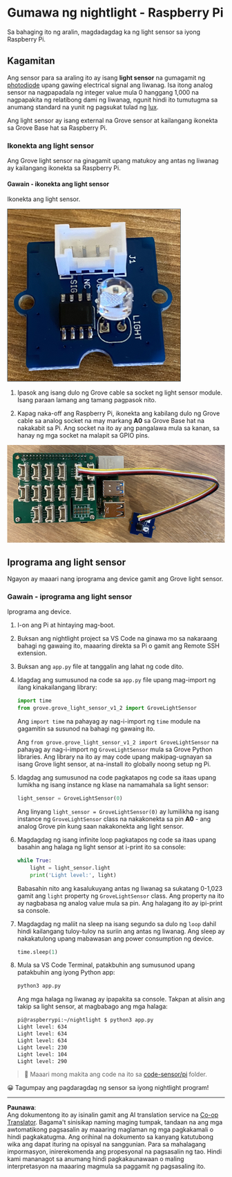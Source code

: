 <!--
CO_OP_TRANSLATOR_METADATA:
{
  "original_hash": "ea733bd0cdf2479e082373f765a08678",
  "translation_date": "2025-08-28T00:48:52+00:00",
  "source_file": "1-getting-started/lessons/3-sensors-and-actuators/pi-sensor.md",
  "language_code": "tl"
}
-->
# Gumawa ng nightlight - Raspberry Pi

Sa bahaging ito ng aralin, magdadagdag ka ng light sensor sa iyong Raspberry Pi.

## Kagamitan

Ang sensor para sa araling ito ay isang **light sensor** na gumagamit ng [photodiode](https://wikipedia.org/wiki/Photodiode) upang gawing electrical signal ang liwanag. Isa itong analog sensor na nagpapadala ng integer value mula 0 hanggang 1,000 na nagpapakita ng relatibong dami ng liwanag, ngunit hindi ito tumutugma sa anumang standard na yunit ng pagsukat tulad ng [lux](https://wikipedia.org/wiki/Lux).

Ang light sensor ay isang external na Grove sensor at kailangang ikonekta sa Grove Base hat sa Raspberry Pi.

### Ikonekta ang light sensor

Ang Grove light sensor na ginagamit upang matukoy ang antas ng liwanag ay kailangang ikonekta sa Raspberry Pi.

#### Gawain - ikonekta ang light sensor

Ikonekta ang light sensor.

![Isang Grove light sensor](../../../../../translated_images/grove-light-sensor.b8127b7c434e632d6bcdb57587a14e9ef69a268a22df95d08628f62b8fa5505c.tl.png)

1. Ipasok ang isang dulo ng Grove cable sa socket ng light sensor module. Isang paraan lamang ang tamang pagpasok nito.

1. Kapag naka-off ang Raspberry Pi, ikonekta ang kabilang dulo ng Grove cable sa analog socket na may markang **A0** sa Grove Base hat na nakakabit sa Pi. Ang socket na ito ay ang pangalawa mula sa kanan, sa hanay ng mga socket na malapit sa GPIO pins.

![Ang Grove light sensor na nakakonekta sa socket A0](../../../../../translated_images/pi-light-sensor.66cc1e31fa48cd7d5f23400d4b2119aa41508275cb7c778053a7923b4e972d7e.tl.png)

## Iprograma ang light sensor

Ngayon ay maaari nang iprograma ang device gamit ang Grove light sensor.

### Gawain - iprograma ang light sensor

Iprograma ang device.

1. I-on ang Pi at hintaying mag-boot.

1. Buksan ang nightlight project sa VS Code na ginawa mo sa nakaraang bahagi ng gawaing ito, maaaring direkta sa Pi o gamit ang Remote SSH extension.

1. Buksan ang `app.py` file at tanggalin ang lahat ng code dito.

1. Idagdag ang sumusunod na code sa `app.py` file upang mag-import ng ilang kinakailangang library:

    ```python
    import time
    from grove.grove_light_sensor_v1_2 import GroveLightSensor
    ```

    Ang `import time` na pahayag ay nag-i-import ng `time` module na gagamitin sa susunod na bahagi ng gawaing ito.

    Ang `from grove.grove_light_sensor_v1_2 import GroveLightSensor` na pahayag ay nag-i-import ng `GroveLightSensor` mula sa Grove Python libraries. Ang library na ito ay may code upang makipag-ugnayan sa isang Grove light sensor, at na-install ito globally noong setup ng Pi.

1. Idagdag ang sumusunod na code pagkatapos ng code sa itaas upang lumikha ng isang instance ng klase na namamahala sa light sensor:

    ```python
    light_sensor = GroveLightSensor(0)
    ```

    Ang linyang `light_sensor = GroveLightSensor(0)` ay lumilikha ng isang instance ng `GroveLightSensor` class na nakakonekta sa pin **A0** - ang analog Grove pin kung saan nakakonekta ang light sensor.

1. Magdagdag ng isang infinite loop pagkatapos ng code sa itaas upang basahin ang halaga ng light sensor at i-print ito sa console:

    ```python
    while True:
        light = light_sensor.light
        print('Light level:', light)
    ```

    Babasahin nito ang kasalukuyang antas ng liwanag sa sukatang 0-1,023 gamit ang `light` property ng `GroveLightSensor` class. Ang property na ito ay nagbabasa ng analog value mula sa pin. Ang halagang ito ay ipi-print sa console.

1. Magdagdag ng maliit na sleep na isang segundo sa dulo ng `loop` dahil hindi kailangang tuloy-tuloy na suriin ang antas ng liwanag. Ang sleep ay nakakatulong upang mabawasan ang power consumption ng device.

    ```python
    time.sleep(1)
    ```

1. Mula sa VS Code Terminal, patakbuhin ang sumusunod upang patakbuhin ang iyong Python app:

    ```sh
    python3 app.py
    ```

    Ang mga halaga ng liwanag ay ipapakita sa console. Takpan at alisin ang takip sa light sensor, at magbabago ang mga halaga:

    ```output
    pi@raspberrypi:~/nightlight $ python3 app.py 
    Light level: 634
    Light level: 634
    Light level: 634
    Light level: 230
    Light level: 104
    Light level: 290
    ```

> 💁 Maaari mong makita ang code na ito sa [code-sensor/pi](../../../../../1-getting-started/lessons/3-sensors-and-actuators/code-sensor/pi) folder.

😀 Tagumpay ang pagdaragdag ng sensor sa iyong nightlight program!

---

**Paunawa**:  
Ang dokumentong ito ay isinalin gamit ang AI translation service na [Co-op Translator](https://github.com/Azure/co-op-translator). Bagama't sinisikap naming maging tumpak, tandaan na ang mga awtomatikong pagsasalin ay maaaring maglaman ng mga pagkakamali o hindi pagkakatugma. Ang orihinal na dokumento sa kanyang katutubong wika ang dapat ituring na opisyal na sanggunian. Para sa mahalagang impormasyon, inirerekomenda ang propesyonal na pagsasalin ng tao. Hindi kami mananagot sa anumang hindi pagkakaunawaan o maling interpretasyon na maaaring magmula sa paggamit ng pagsasaling ito.
